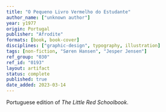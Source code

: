 ```yaml
---
title: "O Pequeno Livro Vermelho do Estudante"
author_name: ["unknown author"]
year: y1977
origin: Portugal
publisher: "Afrodite"
formats: [book, book-cover]
disciplines: ["graphic-design", typography, illustration]
tags: [non-fiction, "Søren Hansen", "Jesper Jensen"]
ref_group: "030"
ref_id: "0193"
layout: artifact
status: complete
published: true
date_added: 2023-03-14
---
```


Portuguese edition of _The Little Red Schoolbook_.
